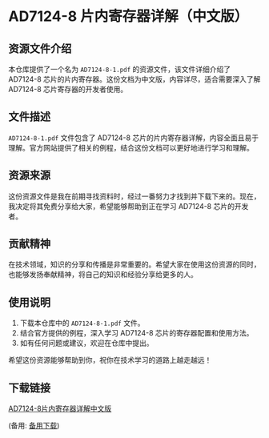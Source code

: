 # AD7124-8 片内寄存器详解（中文版）

## 资源文件介绍

本仓库提供了一个名为 `AD7124-8-1.pdf` 的资源文件，该文件详细介绍了 AD7124-8 芯片的片内寄存器。这份文档为中文版，内容详尽，适合需要深入了解 AD7124-8 芯片寄存器的开发者使用。

## 文件描述

`AD7124-8-1.pdf` 文件包含了 AD7124-8 芯片的片内寄存器详解，内容全面且易于理解。官方网站提供了相关的例程，结合这份文档可以更好地进行学习和理解。

## 资源来源

这份资源文件是我在前期寻找资料时，经过一番努力才找到并下载下来的。现在，我决定将其免费分享给大家，希望能够帮助到正在学习 AD7124-8 芯片的开发者。

## 贡献精神

在技术领域，知识的分享和传播是非常重要的。希望大家在使用这份资源的同时，也能够发扬奉献精神，将自己的知识和经验分享给更多的人。

## 使用说明

1. 下载本仓库中的 `AD7124-8-1.pdf` 文件。
2. 结合官方提供的例程，深入学习 AD7124-8 芯片的寄存器配置和使用方法。
3. 如有任何问题或建议，欢迎在仓库中提出。

希望这份资源能够帮助到你，祝你在技术学习的道路上越走越远！

## 下载链接
[AD7124-8片内寄存器详解中文版](https://pan.quark.cn/s/3c4bc7218f07) 

(备用: [备用下载](https://pan.baidu.com/s/1Wx45uUARqGxwmWIUgYrDew?pwd=1234))
